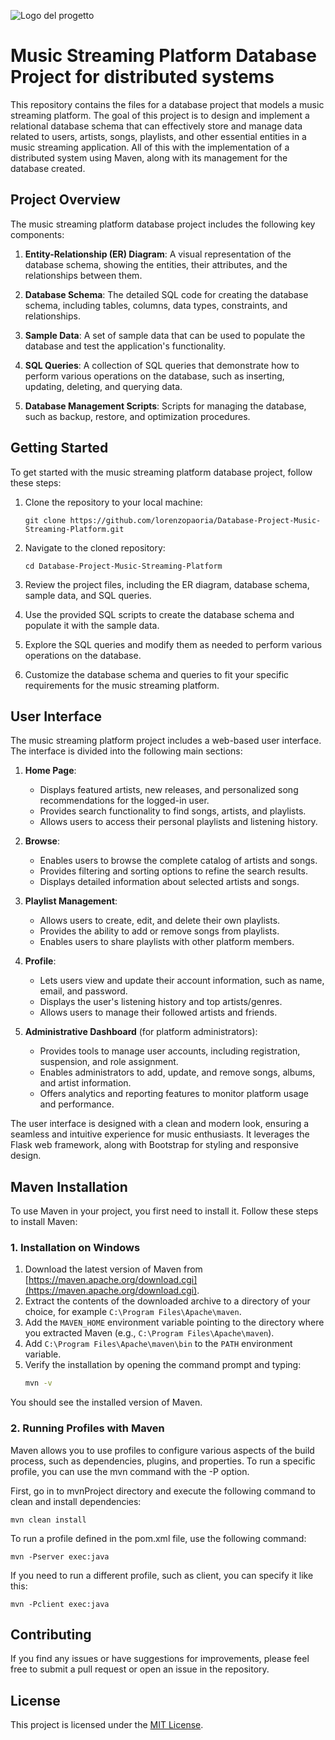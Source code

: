![Logo del progetto](https://raw.githubusercontent.com/lorenzopaoria/Database-Project-Music-streaming-platform-for-distributed-systems/main/Photo/immagine.jpg)

# Music Streaming Platform Database Project for distributed systems

This repository contains the files for a database project that models a music streaming platform. The goal of this project is to design and implement a relational database schema that can effectively store and manage data related to users, artists, songs, playlists, and other essential entities in a music streaming application. All of this with the implementation of a distributed system using Maven, along with its management for the database created.

## Project Overview

The music streaming platform database project includes the following key components:

1. **Entity-Relationship (ER) Diagram**: A visual representation of the database schema, showing the entities, their attributes, and the relationships between them.

2. **Database Schema**: The detailed SQL code for creating the database schema, including tables, columns, data types, constraints, and relationships.

3. **Sample Data**: A set of sample data that can be used to populate the database and test the application's functionality.

4. **SQL Queries**: A collection of SQL queries that demonstrate how to perform various operations on the database, such as inserting, updating, deleting, and querying data.

5. **Database Management Scripts**: Scripts for managing the database, such as backup, restore, and optimization procedures.

## Getting Started

To get started with the music streaming platform database project, follow these steps:

1. Clone the repository to your local machine:

   ```
   git clone https://github.com/lorenzopaoria/Database-Project-Music-Streaming-Platform.git
   ```

2. Navigate to the cloned repository:

   ```
   cd Database-Project-Music-Streaming-Platform
   ```

3. Review the project files, including the ER diagram, database schema, sample data, and SQL queries.

4. Use the provided SQL scripts to create the database schema and populate it with the sample data.

5. Explore the SQL queries and modify them as needed to perform various operations on the database.

6. Customize the database schema and queries to fit your specific requirements for the music streaming platform.

## User Interface

The music streaming platform project includes a web-based user interface. The interface is divided into the following main sections:

1. **Home Page**:
   - Displays featured artists, new releases, and personalized song recommendations for the logged-in user.
   - Provides search functionality to find songs, artists, and playlists.
   - Allows users to access their personal playlists and listening history.

2. **Browse**:
   - Enables users to browse the complete catalog of artists and songs.
   - Provides filtering and sorting options to refine the search results.
   - Displays detailed information about selected artists and songs.

3. **Playlist Management**:
   - Allows users to create, edit, and delete their own playlists.
   - Provides the ability to add or remove songs from playlists.
   - Enables users to share playlists with other platform members.

4. **Profile**:
   - Lets users view and update their account information, such as name, email, and password.
   - Displays the user's listening history and top artists/genres.
   - Allows users to manage their followed artists and friends.

5. **Administrative Dashboard** (for platform administrators):
   - Provides tools to manage user accounts, including registration, suspension, and role assignment.
   - Enables administrators to add, update, and remove songs, albums, and artist information.
   - Offers analytics and reporting features to monitor platform usage and performance.

The user interface is designed with a clean and modern look, ensuring a seamless and intuitive experience for music enthusiasts. It leverages the Flask web framework, along with Bootstrap for styling and responsive design.

## Maven Installation

To use Maven in your project, you first need to install it. Follow these steps to install Maven:

### 1. Installation on Windows

1. Download the latest version of Maven from [https://maven.apache.org/download.cgi](https://maven.apache.org/download.cgi).
2. Extract the contents of the downloaded archive to a directory of your choice, for example `C:\Program Files\Apache\maven`.
3. Add the `MAVEN_HOME` environment variable pointing to the directory where you extracted Maven (e.g., `C:\Program Files\Apache\maven`).
4. Add `C:\Program Files\Apache\maven\bin` to the `PATH` environment variable.
5. Verify the installation by opening the command prompt and typing:
   ```bash
   mvn -v

You should see the installed version of Maven.

### 2. Running Profiles with Maven

Maven allows you to use profiles to configure various aspects of the build process, such as dependencies, plugins, and properties. To run a specific profile, you can use the mvn command with the -P option. 

First, go in to mvnProject directory and execute the following command to clean and install dependencies:
```
mvn clean install
   ```
To run a profile defined in the pom.xml file, use the following command:
 ```
 mvn -Pserver exec:java
   ```
If you need to run a different profile, such as client, you can specify it like this:

 ```
 mvn -Pclient exec:java
   ```

## Contributing

If you find any issues or have suggestions for improvements, please feel free to submit a pull request or open an issue in the repository.

## License

This project is licensed under the [MIT License](LICENSE).
